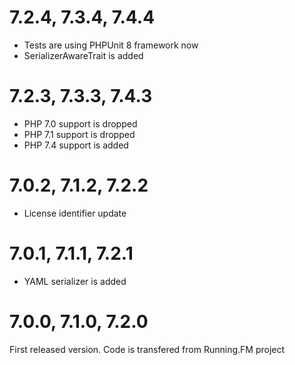 7.2.4, 7.3.4, 7.4.4
===================
* Tests are using PHPUnit 8 framework now
* SerializerAwareTrait is added 

7.2.3, 7.3.3, 7.4.3
===================
* PHP 7.0 support is dropped
* PHP 7.1 support is dropped
* PHP 7.4 support is added

7.0.2, 7.1.2, 7.2.2
===================
* License identifier update

7.0.1, 7.1.1, 7.2.1
===================
* YAML serializer is added

7.0.0, 7.1.0, 7.2.0
===================
First released version. Code is transfered from Running.FM project